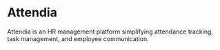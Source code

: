 # Attendia
Attendia is an HR management platform simplifying attendance tracking, task management, and employee communication.
